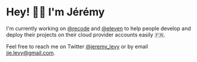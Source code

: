 # Hey! 👋🏼  I'm Jérémy

I'm currently working on [@recode](https://github.com/recode-sh/cli) and [@eleven](https://github.com/eleven-sh/cli) to help people develop and deploy their projects on their cloud provider accounts easily 🇫🇷.

Feel free to reach me on Twitter [@jeremy_levy](https://twitter.com/jeremy_levy) or by email [jje.levy@gmail.com](mailto:jje.levy@gmail.com).
